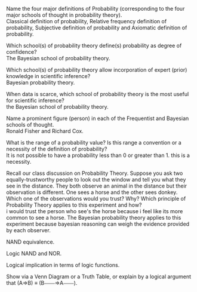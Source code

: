 Name the four major definitions of Probability (corresponding to the four major schools of thought in probability theory).  
Classical definition of probability, Relative frequency definition of probability,
Subjective definition of probability and Axiomatic definition of probability.  

Which school(s) of probability theory define(s) probability as degree of confidence?  
The Bayesian school of probability theory.  

Which school(s) of probability theory allow incorporation of expert (prior) knowledge in scientific inference?  
Bayesian probability theory.  

When data is scarce, which school of probability theory is the most useful for scientific inference?  
the Bayesian school of probability theory.  

Name a prominent figure (person) in each of the Frequentist and Bayesian schools of thought.  
Ronald Fisher and Richard Cox.  

What is the range of a probability value? Is this range a convention or a necessity of the definition of probability?  
It is not possible to have a probability less than 0 or greater than 1.
this is a necessity.  

Recall our class discussion on Probability Theory. Suppose you ask two equally-trustworthy people 
to look out the window and tell you what they see in the distance. 
They both observe an animal in the distance but their observation is different. One sees a horse 
and the other sees donkey. 
Which one of the observations would you trust? 
Why? Which principle of Probability Theory applies to this experiment and how?  
i would trust the person who see's the horse because i feel like its more common to see a horse.
The Bayesian probability theory applies to this experiment because bayesian reasoning can weigh the evidence provided by each observer.  


NAND equivalence.

Logic NAND and NOR.

Logical implication in terms of logic functions.

Show via a Venn Diagram or a Truth Table, or explain by a logical argument that (A⇒B) ≡ (B⎯⎯⎯⎯⇒A⎯⎯⎯⎯).
